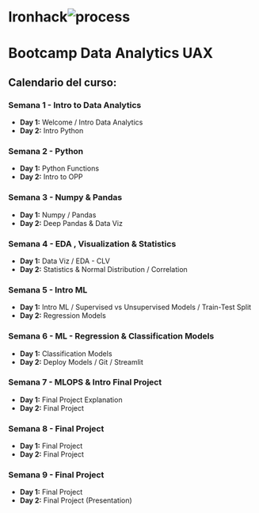 # Ironhack![process](https://github.com/Ironhack-UAX-Bootcamp-Oct-22/Ironhack/blob/main/src/process.jpg)

# Bootcamp Data Analytics UAX

## Calendario del curso:


### Semana 1 - Intro to Data Analytics

+ **Day 1:** Welcome / Intro Data Analytics
+ **Day 2:** Intro Python


### Semana 2 - Python

+ **Day 1:** Python Functions
+ **Day 2:** Intro to OPP


### Semana 3 - Numpy & Pandas

+ **Day 1:** Numpy / Pandas
+ **Day 2:** Deep Pandas & Data Viz


### Semana 4 - EDA , Visualization & Statistics

+ **Day 1:** Data Viz / EDA - CLV
+ **Day 2:** Statistics & Normal Distribution / Correlation


### Semana 5 - Intro ML

+ **Day 1:** Intro ML / Supervised vs Unsupervised Models / Train-Test Split
+ **Day 2:** Regression Models


### Semana 6 - ML - Regression & Classification Models

+ **Day 1:** Classification Models
+ **Day 2:** Deploy Models / Git / Streamlit


### Semana 7 - MLOPS & Intro Final Project

+ **Day 1:** Final Project Explanation
+ **Day 2:** Final Project 


### Semana 8 - Final Project

+ **Day 1:** Final Project
+ **Day 2:** Final Project

### Semana 9 - Final Project

+ **Day 1:** Final Project
+ **Day 2:** Final Project (Presentation)

